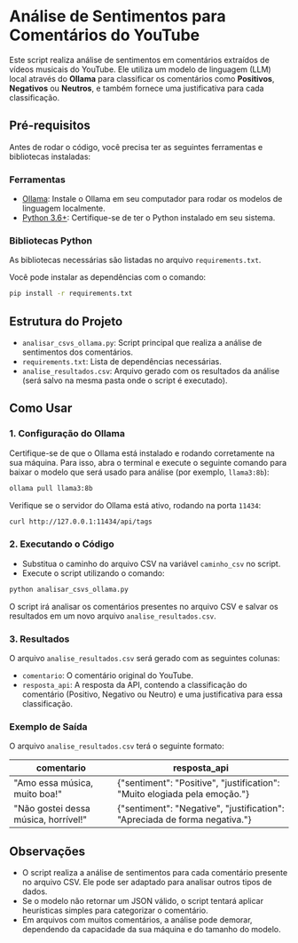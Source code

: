 
# Análise de Sentimentos para Comentários do YouTube

Este script realiza análise de sentimentos em comentários extraídos de vídeos musicais do YouTube. Ele utiliza um modelo de linguagem (LLM) local através do **Ollama** para classificar os comentários como **Positivos**, **Negativos** ou **Neutros**, e também fornece uma justificativa para cada classificação.

## Pré-requisitos

Antes de rodar o código, você precisa ter as seguintes ferramentas e bibliotecas instaladas:

### Ferramentas
- [Ollama](https://ollama.com/download): Instale o Ollama em seu computador para rodar os modelos de linguagem localmente.
- [Python 3.6+](https://www.python.org/downloads/): Certifique-se de ter o Python instalado em seu sistema.

### Bibliotecas Python
As bibliotecas necessárias são listadas no arquivo `requirements.txt`.

Você pode instalar as dependências com o comando:

```bash
pip install -r requirements.txt
```

## Estrutura do Projeto

- `analisar_csvs_ollama.py`: Script principal que realiza a análise de sentimentos dos comentários.
- `requirements.txt`: Lista de dependências necessárias.
- `analise_resultados.csv`: Arquivo gerado com os resultados da análise (será salvo na mesma pasta onde o script é executado).

## Como Usar

### 1. Configuração do Ollama

Certifique-se de que o Ollama está instalado e rodando corretamente na sua máquina. Para isso, abra o terminal e execute o seguinte comando para baixar o modelo que será usado para análise (por exemplo, `llama3:8b`):

```bash
ollama pull llama3:8b
```

Verifique se o servidor do Ollama está ativo, rodando na porta `11434`:

```bash
curl http://127.0.0.1:11434/api/tags
```

### 2. Executando o Código

- Substitua o caminho do arquivo CSV na variável `caminho_csv` no script.
- Execute o script utilizando o comando:

```bash
python analisar_csvs_ollama.py
```

O script irá analisar os comentários presentes no arquivo CSV e salvar os resultados em um novo arquivo `analise_resultados.csv`.

### 3. Resultados

O arquivo `analise_resultados.csv` será gerado com as seguintes colunas:
- `comentario`: O comentário original do YouTube.
- `resposta_api`: A resposta da API, contendo a classificação do comentário (Positivo, Negativo ou Neutro) e uma justificativa para essa classificação.

### Exemplo de Saída

O arquivo `analise_resultados.csv` terá o seguinte formato:

| comentario                          | resposta_api                                                      |
|-------------------------------------|-------------------------------------------------------------------|
| "Amo essa música, muito boa!"       | {"sentiment": "Positive", "justification": "Muito elogiada pela emoção."} |
| "Não gostei dessa música, horrível!"| {"sentiment": "Negative", "justification": "Apreciada de forma negativa."} |

## Observações

- O script realiza a análise de sentimentos para cada comentário presente no arquivo CSV. Ele pode ser adaptado para analisar outros tipos de dados.
- Se o modelo não retornar um JSON válido, o script tentará aplicar heurísticas simples para categorizar o comentário.
- Em arquivos com muitos comentários, a análise pode demorar, dependendo da capacidade da sua máquina e do tamanho do modelo.

